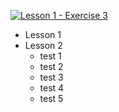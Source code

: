 [![Lesson 1 - Exercise 3](https://github.com/guillermo-ampie/GitHub-Actions-simple-demo/actions/workflows/lesson1_exercise3.yaml/badge.svg)](https://github.com/guillermo-ampie/GitHub-Actions-simple-demo/actions/workflows/lesson1_exercise3.yaml)



- Lesson 1
- Lesson 2
  - test 1
  - test 2
  - test 3
  - test 4
  - test 5
 
  
 

